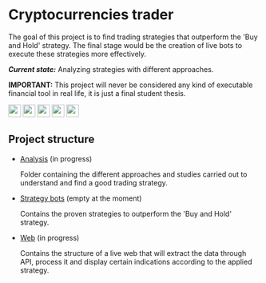 # Cryptocurrencies trader
The goal of this project is to find trading strategies that outperform the 'Buy and Hold' strategy. The final stage would be the creation of live bots to execute these strategies more effectively.

**_Current state:_** Analyzing strategies with different approaches.

**IMPORTANT:** This project will never be considered any kind of executable financial tool in real life, it is just a final student thesis.


<img height="25" width="25" src="https://unpkg.com/simple-icons@v6/icons/python.svg"/> <img height="25" width="25" src="https://unpkg.com/simple-icons@v6/icons/pytorch.svg"/> <img height="25" width="25" src="https://unpkg.com/simple-icons@v6/icons/scikitlearn.svg"/> <img height="25" width="25" src="https://unpkg.com/simple-icons@v6/icons/docker.svg"/> <img height="25" width="25" src="https://unpkg.com/simple-icons@v6/icons/flask.svg"/>

## Project structure
* [Analysis](https://github.com/pvillegasmartin/cryptocurrencies/tree/main/Analysis) (in progress)

    Folder containing the different approaches and studies carried out to understand and find a good trading strategy.
* [Strategy bots](https://github.com/pvillegasmartin/cryptocurrencies/tree/main/Analysis) (empty at the moment) 
 
    Contains the proven strategies to outperform the 'Buy and Hold' strategy.
* [Web](https://github.com/pvillegasmartin/cryptocurrencies/tree/main/Analysis) (in progress)

    Contains the structure of a live web that will extract the data through API, process it and display certain indications according to the applied strategy.